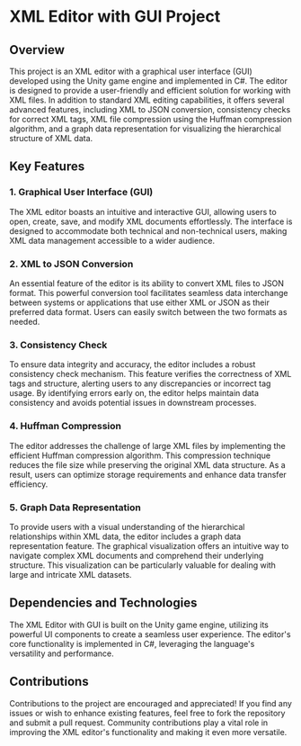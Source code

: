 # XML Editor with GUI Project

## Overview

This project is an XML editor with a graphical user interface (GUI) developed using the Unity game engine and implemented in C#. The editor is designed to provide a user-friendly and efficient solution for working with XML files. In addition to standard XML editing capabilities, it offers several advanced features, including XML to JSON conversion, consistency checks for correct XML tags, XML file compression using the Huffman compression algorithm, and a graph data representation for visualizing the hierarchical structure of XML data.

## Key Features

### 1. Graphical User Interface (GUI)

The XML editor boasts an intuitive and interactive GUI, allowing users to open, create, save, and modify XML documents effortlessly. The interface is designed to accommodate both technical and non-technical users, making XML data management accessible to a wider audience.

### 2. XML to JSON Conversion

An essential feature of the editor is its ability to convert XML files to JSON format. This powerful conversion tool facilitates seamless data interchange between systems or applications that use either XML or JSON as their preferred data format. Users can easily switch between the two formats as needed.

### 3. Consistency Check

To ensure data integrity and accuracy, the editor includes a robust consistency check mechanism. This feature verifies the correctness of XML tags and structure, alerting users to any discrepancies or incorrect tag usage. By identifying errors early on, the editor helps maintain data consistency and avoids potential issues in downstream processes.

### 4. Huffman Compression

The editor addresses the challenge of large XML files by implementing the efficient Huffman compression algorithm. This compression technique reduces the file size while preserving the original XML data structure. As a result, users can optimize storage requirements and enhance data transfer efficiency.

### 5. Graph Data Representation

To provide users with a visual understanding of the hierarchical relationships within XML data, the editor includes a graph data representation feature. The graphical visualization offers an intuitive way to navigate complex XML documents and comprehend their underlying structure. This visualization can be particularly valuable for dealing with large and intricate XML datasets.

## Dependencies and Technologies

The XML Editor with GUI is built on the Unity game engine, utilizing its powerful UI components to create a seamless user experience. The editor's core functionality is implemented in C#, leveraging the language's versatility and performance.

## Contributions

Contributions to the project are encouraged and appreciated! If you find any issues or wish to enhance existing features, feel free to fork the repository and submit a pull request. Community contributions play a vital role in improving the XML editor's functionality and making it even more versatile.
